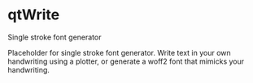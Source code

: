 # qtWrite
Single stroke font generator

Placeholder for single stroke font generator.
Write text in your own handwriting using a plotter, or generate a woff2 font that mimicks your handwriting.
